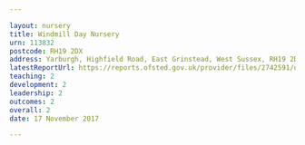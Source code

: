 ```yaml
---

layout: nursery
title: Windmill Day Nursery
urn: 113832
postcode: RH19 2DX
address: Yarburgh, Highfield Road, East Grinstead, West Sussex, RH19 2DX
latestReportUrl: https://reports.ofsted.gov.uk/provider/files/2742591/urn/113832.pdf
teaching: 2
development: 2
leadership: 2
outcomes: 2
overall: 2
date: 17 November 2017

---
```

